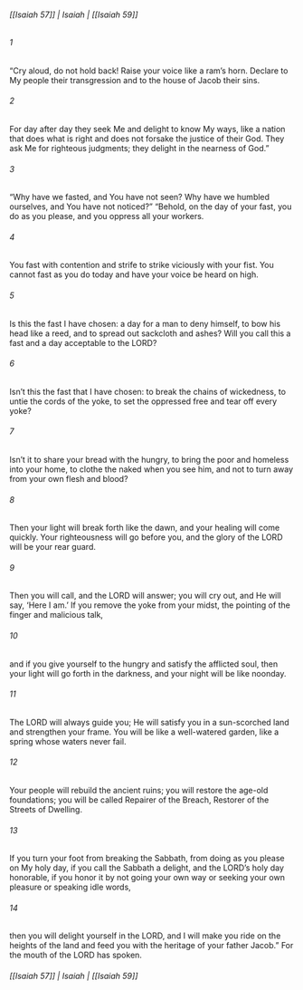 ###### [[Isaiah 57]] | Isaiah | [[Isaiah 59]]

###### 1
“Cry aloud, do not hold back! Raise your voice like a ram’s horn. Declare to My people their transgression and to the house of Jacob their sins.
###### 2
For day after day they seek Me and delight to know My ways, like a nation that does what is right and does not forsake the justice of their God. They ask Me for righteous judgments; they delight in the nearness of God.”
###### 3
“Why have we fasted, and You have not seen? Why have we humbled ourselves, and You have not noticed?” “Behold, on the day of your fast, you do as you please, and you oppress all your workers.
###### 4
You fast with contention and strife to strike viciously with your fist. You cannot fast as you do today and have your voice be heard on high.
###### 5
Is this the fast I have chosen: a day for a man to deny himself, to bow his head like a reed, and to spread out sackcloth and ashes? Will you call this a fast and a day acceptable to the LORD?
###### 6
Isn’t this the fast that I have chosen: to break the chains of wickedness, to untie the cords of the yoke, to set the oppressed free and tear off every yoke?
###### 7
Isn’t it to share your bread with the hungry, to bring the poor and homeless into your home, to clothe the naked when you see him, and not to turn away from your own flesh and blood?
###### 8
Then your light will break forth like the dawn, and your healing will come quickly. Your righteousness will go before you, and the glory of the LORD will be your rear guard.
###### 9
Then you will call, and the LORD will answer; you will cry out, and He will say, ‘Here I am.’ If you remove the yoke from your midst, the pointing of the finger and malicious talk,
###### 10
and if you give yourself to the hungry and satisfy the afflicted soul, then your light will go forth in the darkness, and your night will be like noonday.
###### 11
The LORD will always guide you; He will satisfy you in a sun-scorched land and strengthen your frame. You will be like a well-watered garden, like a spring whose waters never fail.
###### 12
Your people will rebuild the ancient ruins; you will restore the age-old foundations; you will be called Repairer of the Breach, Restorer of the Streets of Dwelling.
###### 13
If you turn your foot from breaking the Sabbath, from doing as you please on My holy day, if you call the Sabbath a delight, and the LORD’s holy day honorable, if you honor it by not going your own way or seeking your own pleasure or speaking idle words,
###### 14
then you will delight yourself in the LORD, and I will make you ride on the heights of the land and feed you with the heritage of your father Jacob.” For the mouth of the LORD has spoken.

###### [[Isaiah 57]] | Isaiah | [[Isaiah 59]]
